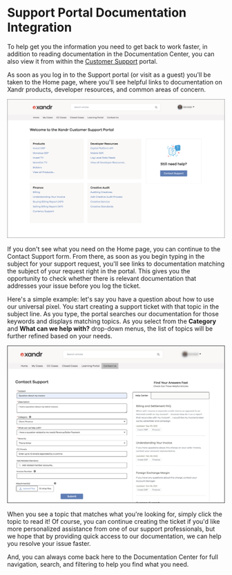 # Support Portal Documentation Integration 

To help get you the information you need to get back to work faster, in addition to reading documentation in the Documentation Center, you can also view it from within the [Customer Support](https://help.xandr.com) portal.

As soon as you log in to the Support portal \(or visit as a guest\) you'll be taken to the Home page, where you'll see helpful links to documentation on Xandr products, developer resources, and common areas of concern.

![](../images/support-portal-integration/support-portal-home.png)

If you don't see what you need on the Home page, you can continue to the Contact Support form. From there, as soon as you begin typing in the subject for your support request, you'll see links to documentation matching the subject of your request right in the portal. This gives you the opportunity to check whether there is relevant documentation that addresses your issue before you log the ticket.

Here's a simple example: let's say you have a question about how to use our universal pixel. You start creating a support ticket with that topic in the subject line. As you type, the portal searches our documentation for those keywords and displays matching topics. As you select from the **Category** and **What can we help with?** drop-down menus, the list of topics will be further refined based on your needs.

![](../images/support-portal-integration/contact-support.png)

When you see a topic that matches what you're looking for, simply click the topic to read it! Of course, you can continue creating the ticket if you'd like more personalized assistance from one of our support professionals, but we hope that by providing quick access to our documentation, we can help you resolve your issue faster.

And, you can always come back here to the Documentation Center for full navigation, search, and filtering to help you find what you need.

